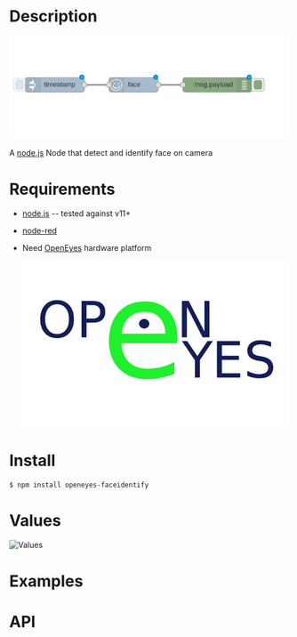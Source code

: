 Description
===========

![OpenEyes-FaceIdentify-flow](https://github.com/nemax68/node-red-contrib-OpenEyes-FaceIdentify/blob/master/images/flow.png)

A [node.js](http://nodejs.org/) Node that detect and identify face on camera

Requirements
============

* [node.js](http://nodejs.org/) -- tested against v11+

* [node-red](http://nodered.org/)

* Need [OpenEyes](http://open-eyes.it) hardware platform

  ![OpenEyes-FaceIdentify-flow](https://github.com/nemax68/node-red-contrib-OpenEyes-GetButton/blob/master/images/open-eyes.png)

Install
=======

```shell
$ npm install openeyes-faceidentify
```
Values
========

![Values](https://github.com/nemax68/node-red-contrib-OpenEyes-Screen/blob/master/images/value.png)

Examples
========

API
===

